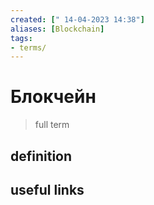 ```yaml
---
created: [" 14-04-2023 14:38"]
aliases: [Blockchain]
tags:
- terms/
---
```


# Блокчейн

> full term

## definition

## useful links
